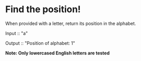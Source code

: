 # Find the position!

When provided with a letter, return its position in the alphabet.

Input :: "a"

Output :: "Position of alphabet: 1"

**Note: Only lowercased English letters are tested**

